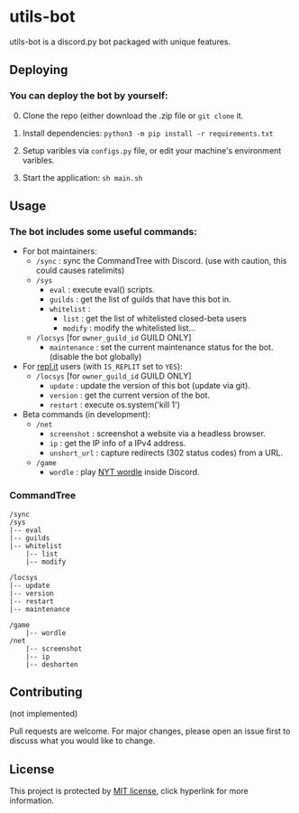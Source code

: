 # utils-bot

utils-bot is a discord.py bot packaged with unique features.

## Deploying

### You can deploy the bot by yourself:
0. Clone the repo (either download the .zip file or `git clone` it.

1. Install dependencies: `python3 -m pip install -r requirements.txt`

2. Setup varibles via `configs.py` file, or edit your machine's environment varibles.

3. Start the application: `sh main.sh`


## Usage

### The bot includes some useful commands: 

- For bot maintainers:
  + `/sync` :  sync the CommandTree with Discord. (use with caution, this could causes ratelimits)
  + `/sys` 
    + `eval` : execute eval() scripts.
    + `guilds` : get the list of guilds that have this bot in.
    + `whitelist` :
      + `list` : get the list of whitelisted closed-beta users
      + `modify` : modify the whitelisted list...
  + `/locsys` [for `owner_guild_id` GUILD ONLY]
    + `maintenance` : set the current maintenance status for the bot. (disable the bot globally)
- For [repl.it](https://replit.com) users (with `IS_REPLIT` set to `YES`):
  + `/locsys` [for `owner_guild_id` GUILD ONLY]
    + `update` : update the version of this bot (update via git).
    + `version` : get the current version of the bot.
    + `restart` : execute os.system('kill 1')
- Beta commands (in development):
  + `/net` 
    + `screenshot` : screenshot a website via a headless browser.
    + `ip` : get the IP info of a IPv4 address.
    + `unshort_url` : capture redirects (302 status codes) from a URL.
  + `/game` 
    + `wordle` : play [NYT wordle](https://www.nytimes.com/games/wordle) inside Discord.

### CommandTree
```
/sync
/sys
|-- eval
|-- guilds
|-- whitelist
    |-- list
    |-- modify

/locsys
|-- update
|-- version
|-- restart
|-- maintenance

/game
    |-- wordle
/net
    |-- screenshot
    |-- ip
    |-- deshorten
```

## Contributing

(not implemented)

Pull requests are welcome. For major changes, please open an issue first
to discuss what you would like to change.

## License

This project is protected by [MIT license](https://choosealicense.com/licenses/mit/), click hyperlink for more information.